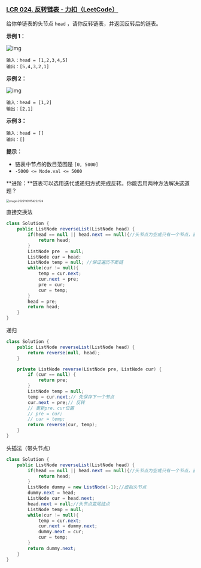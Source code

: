 ### [LCR 024. 反转链表 - 力扣（LeetCode）](https://leetcode.cn/problems/UHnkqh/description/)

给你单链表的头节点 `head` ，请你反转链表，并返回反转后的链表。

 

**示例 1：**

![img](https://assets.leetcode.com/uploads/2021/02/19/rev1ex1.jpg)

```
输入：head = [1,2,3,4,5]
输出：[5,4,3,2,1]
```

**示例 2：**

![img](https://assets.leetcode.com/uploads/2021/02/19/rev1ex2.jpg)

```
输入：head = [1,2]
输出：[2,1]
```

**示例 3：**

```
输入：head = []
输出：[]
```

 

**提示：**

- 链表中节点的数目范围是 `[0, 5000]`
- `-5000 <= Node.val <= 5000`

 

**进阶：**链表可以选用迭代或递归方式完成反转。你能否用两种方法解决这道题？



<img src="https://palepics.oss-cn-guangzhou.aliyuncs.com/img/image-20221109154222124.png" alt="image-20221109154222124" style="zoom: 50%;" />

直接交换法

```java
class Solution {
    public ListNode reverseList(ListNode head) {
        if(head == null || head.next == null){//头节点为空或只有一个节点，直接返回
            return head;
        }
        ListNode pre  = null;
        ListNode cur = head;
        ListNode temp = null; //保证遍历不断链
        while(cur != null){
            temp = cur.next;
            cur.next = pre;
            pre = cur;
            cur = temp;
        }
        head = pre;
        return head;
    }
}
```



递归

```java
class Solution {
    public ListNode reverseList(ListNode head) {
        return reverse(null, head);
    }

    private ListNode reverse(ListNode pre, ListNode cur) {
        if (cur == null) {
            return pre;
        }
        ListNode temp = null;
        temp = cur.next;// 先保存下一个节点
        cur.next = pre;// 反转
        // 更新pre、cur位置
        // pre = cur;
        // cur = temp;
        return reverse(cur, temp);
    }
}
```



头插法（带头节点）

```java
class Solution {
    public ListNode reverseList(ListNode head) {
        if(head == null || head.next == null){//头节点为空或只有一个节点，直接返回
            return head;
        }
        ListNode dummy = new ListNode(-1);//虚拟头节点
        dummy.next = head;
        ListNode cur = head.next;
        head.next = null;//头节点变尾结点
        ListNode temp = null;
        while(cur != null){
            temp = cur.next;
            cur.next = dummy.next;
            dummy.next = cur;
            cur = temp;
        }
        return dummy.next;  
    }
}
```